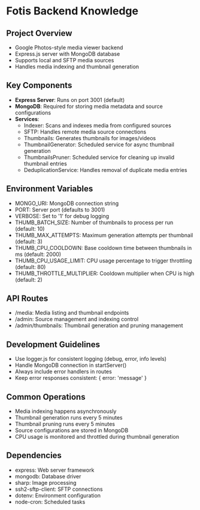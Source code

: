 # Fotis Backend Knowledge

## Project Overview
- Google Photos-style media viewer backend
- Express.js server with MongoDB database
- Supports local and SFTP media sources
- Handles media indexing and thumbnail generation

## Key Components
- **Express Server**: Runs on port 3001 (default)
- **MongoDB**: Required for storing media metadata and source configurations
- **Services**:
  - Indexer: Scans and indexes media from configured sources
  - SFTP: Handles remote media source connections
  - Thumbnails: Generates thumbnails for images/videos
  - ThumbnailGenerator: Scheduled service for async thumbnail generation
  - ThumbnailsPruner: Scheduled service for cleaning up invalid thumbnail entries
  - DeduplicationService: Handles removal of duplicate media entries

## Environment Variables
- MONGO_URI: MongoDB connection string
- PORT: Server port (defaults to 3001)
- VERBOSE: Set to '1' for debug logging
- THUMB_BATCH_SIZE: Number of thumbnails to process per run (default: 10)
- THUMB_MAX_ATTEMPTS: Maximum generation attempts per thumbnail (default: 3)
- THUMB_CPU_COOLDOWN: Base cooldown time between thumbnails in ms (default: 2000)
- THUMB_CPU_USAGE_LIMIT: CPU usage percentage to trigger throttling (default: 80)
- THUMB_THROTTLE_MULTIPLIER: Cooldown multiplier when CPU is high (default: 2)

## API Routes
- /media: Media listing and thumbnail endpoints
- /admin: Source management and indexing control
- /admin/thumbnails: Thumbnail generation and pruning management

## Development Guidelines
- Use logger.js for consistent logging (debug, error, info levels)
- Handle MongoDB connection in startServer()
- Always include error handlers in routes
- Keep error responses consistent: { error: 'message' }

## Common Operations
- Media indexing happens asynchronously
- Thumbnail generation runs every 5 minutes
- Thumbnail pruning runs every 5 minutes
- Source configurations are stored in MongoDB
- CPU usage is monitored and throttled during thumbnail generation

## Dependencies
- express: Web server framework
- mongodb: Database driver
- sharp: Image processing
- ssh2-sftp-client: SFTP connections
- dotenv: Environment configuration
- node-cron: Scheduled tasks